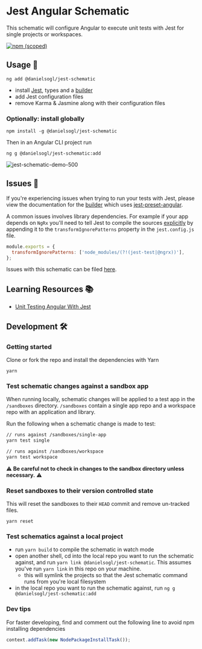 # Jest Angular Schematic

This schematic will configure Angular to execute unit tests with Jest for single projects or workspaces.

[![npm (scoped)](https://img.shields.io/npm/v/@danielsogl/jest-schematic.svg)](https://www.npmjs.com/package/@danielsogl/jest-schematic)

## Usage 🚀

```shell
ng add @danielsogl/jest-schematic
```

- install [Jest](https://facebook.github.io/jest/), types and a [builder](https://github.com/just-jeb/angular-builders/tree/master/packages/jest)
- add Jest configuration files
- remove Karma & Jasmine along with their configuration files

### Optionally: install globally

```shell
npm install -g @danielsogl/jest-schematic
```

Then in an Angular CLI project run

```shell
ng g @danielsogl/jest-schematic:add
```

![jest-schematic-demo-500](docs/jest-schematic-demo-500.gif)

## Issues 🧐

If you're experiencing issues when trying to run your tests with Jest, please view the documentation for the [builder](https://github.com/just-jeb/angular-builders/tree/master/packages/jest) which uses [jest-preset-angular](https://github.com/thymikee/jest-preset-angular#troubleshooting).

A common issues involves library dependencies. For example if your app depends on `NgRx` you'll need to tell Jest to compile the sources [explicitly](https://github.com/thymikee/jest-preset-angular#adjust-your-transformignorepatterns-whitelist) by appending it to the `transformIgnorePatterns` property in the `jest.config.js` file.

```js
module.exports = {
  transformIgnorePatterns: ['node_modules/(?!(jest-test|@ngrx))'],
};
```

Issues with this schematic can be filed [here](https://github.com/briebug/jest-schematic/issues/new/choose).

## Learning Resources 📚

- [Unit Testing Angular With Jest](https://medium.com/@ole.ersoy/unit-testing-angular-with-jest-b65888ff33f6)

## Development 🛠

### Getting started

Clone or fork the repo and install the dependencies with Yarn

```shell
yarn
```

### Test schematic changes against a sandbox app

When running locally, schematic changes will be applied to a test app in the `/sandboxes` directory. `/sandboxes` contain a single app repo and a workspace repo with an application and library.

Run the following when a schematic change is made to test:

```bash
// runs against /sandboxes/single-app
yarn test single

// runs against /sandboxes/workspace
yarn test workspace
```

⚠ **Be careful not to check in changes to the sandbox directory unless necessary.** ⚠

### Reset sandboxes to their version controlled state

This will reset the sandboxes to their `HEAD` commit and remove un-tracked files.

```shell
yarn reset
```

### Test schematics against a local project

- run `yarn build` to compile the schematic in watch mode
- open another shell, cd into the local repo you want to run the schematic against, and run `yarn link @danielsogl/jest-schematic`. This assumes you've run `yarn link` in this repo on your machine.
  - this will symlink the projects so that the Jest schematic command runs from you're local filesystem
- in the local repo you want to run the schematic against, run `ng g @danielsogl/jest-schematic:add`

### Dev tips

For faster developing, find and comment out the following line to avoid npm installing dependencies

```ts
context.addTask(new NodePackageInstallTask());
```
